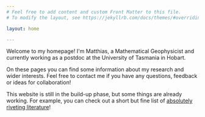 ```yaml
---
# Feel free to add content and custom Front Matter to this file.
# To modify the layout, see https://jekyllrb.com/docs/themes/#overriding-theme-defaults

layout: home

---
```



Welcome to my homepage! I'm Matthias, a Mathematical Geophysicist and currently working as a postdoc at the University of Tasmania in Hobart. 

On these pages you can find some information about my research and wider interests. Feel free to contact me if you have any questions, feedback or ideas for collaboration!


This website is still in the build-up phase, but some things are already working. For example, you can check out a short but fine list of <a href="https://mscheiter.github.io/publications/" target="_blank">absolutely riveting literature</a>!



